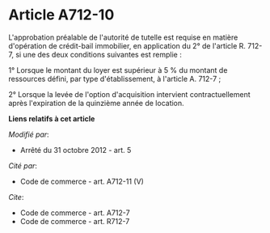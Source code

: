 # Article A712-10

L'approbation préalable de l'autorité de tutelle est requise en matière d'opération de crédit-bail immobilier, en application
du 2° de l'article R. 712-7, si une des deux conditions suivantes est remplie : 

1° Lorsque le montant du loyer est supérieur à 5 % du montant de ressources défini, par type d'établissement, à l'article A.
712-7 ; 

2° Lorsque la levée de l'option d'acquisition intervient contractuellement après l'expiration de la quinzième année de
location.

**Liens relatifs à cet article**

_Modifié par_:

  - Arrêté du 31 octobre 2012 - art. 5

_Cité par_:

  - Code de commerce - art. A712-11 (V)

_Cite_:

  - Code de commerce - art. A712-7
  - Code de commerce - art. R712-7
